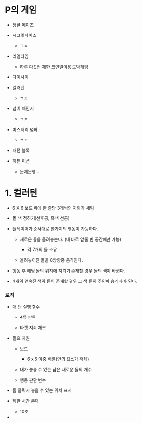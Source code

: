 # P의 게임



- 정글 메이즈

- 시크릿다이스
  
  - ㄱㅊ

- 리얼타임
  
  - 하루 다섯번 제한 코인벌이용 도박게임

- 다이사이

- 컬러턴
  
  - ㄱㅊ

- 넘버 체인지
  
  - ㄱㅊ

- 미스터리 넘버
  
  - ㄱㅊ

- 패턴 블록

- 히든 미션
  
  - 문제은행...





# 1. 컬러턴

- 6 X 6 보드 위에 한 줄당 3개씩의 지뢰가 세팅

- 돌 색 정하기(선후공, 흑색 선공)

- 플레이어가 순서대로 한가지의 행동이 가능하다.
  
  - 새로운 돌을 올려놓는다. (내 바로 앞줄 빈 공간에만 가능)
    
    - 각 7개의 돌 소유
  
  - 올려놓아진 돌을 8방향중 움직인다.

- 행동 후 해당 돌의 위치에 지뢰가 존재할 경우 돌의 색이 바뀐다.

- 4개의 연속된 색의 돌이 존재할 경우 그 색 돌의 주인이 승리자가 된다.

### 로직

- 매 턴 실행 함수
  
  - 4목 판독
  
  - 타켓 지뢰 체크

- 필요 자원
  
  - 보드
    
    - 6 x 6 이중 배열(안의 요소가 객체)
  
  - 내가 놓을 수 있는 남은 새로운 돌의 개수
  
  - 행동 판단 변수

- 돌 클릭시 놓을 수 있는 위치 표시

- 제한 시간 존재
  
  - 10초

- 


